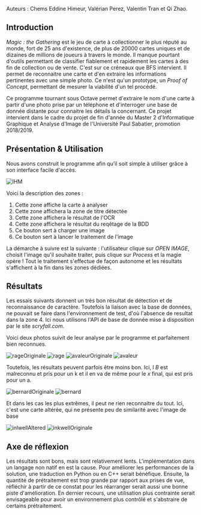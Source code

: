 


Auteurs : Chems Eddine Himeur, Valérian Perez, Valentin Tran et Qi Zhao.


## Introduction

_Magic : the Gathering_ est le jeu de carte à collectionner le plus réputé au monde, fort de 25 ans d'existence, de plus de 20000 cartes uniques et de dizaines de millions de joueurs à travers le monde. Il manque pourtant d'outils permettant de classifier fiablement et rapidement les cartes à des fin de collection ou de vente. C'est sur ce créneaux que BFS intervient. Il permet de reconnaitre une carte et d'en extraire les informations pertinentes avec une simple photo. Ce n'est qu'un prototype, un _Proof of Concept_, permettant de mesurer la viabilité d'un tel procédé.

Ce programme tournant sous Octave permet d'extraire le nom d'une carte à partir d'une photo prise par un téléphone et d'interroger une base de donnée distante pour connaitre les détails la concernant. Ce projet intervient dans le cadre du projet de fin d'année du Master 2 d'Informatique Graphique et Analyse d'Image de l'Université Paul Sabatier, promotion 2018/2019.

## Présentation & Utilisation

Nous avons construit le programme afin qu’il soit simple à utiliser grâce à son interface facile d'accès. 

![IHM](/website_ressources/IHM.jpg)

Voici la description des zones :
1. Cette zone affiche la carte à analyser
1. Cette zone affichera la zone de titre détectée
1. Cette zone affichera le résultat de l'OCR
1. Cette zone affichera le résultat du reqêtage de la BDD
1. Ce bouton sert à charger une image
1. Ce bouton sert à lancer le traitement de l'image

La démarche à suivre est la suivante : l'utilisateur clique sur _OPEN IMAGE_, choisit l'image qu'il souhaite traiter, puis clique sur _Process_ et la magie opère ! Tout le traitement s'effectue de façon autonome et les résultats s'affichent à la fin dans les zones dédiées.

## Résultats
Les essais suivants donnent un très bon résultat de détection et de reconnaissance de caractère. Toutefois la liaison avec la base de données, ne pouvait se faire dans l'environnement de test, d'où l'absence de resultat dans la zone 4. Ici nous utilisons l'API de base de donnée mise à disposition par le site _scryfall.com_.

Voici deux photos suivit de leur analyse par le programme et parfaitement bien reconnues.

![rageOriginale](/website_ressources/rageOriginale.jpg)
![rage](/website_ressources/rage.JPG)
![avaleurOriginale](/website_ressources/avaleurOriginale.jpg)
![avaleur](/website_ressources/avaleur.JPG)

Toutefois, les résultats peuvent parfois être moins bon. Ici, l *B* est malreconnu et pris pour un k et il en va de même pour le *x* final, qui est pris pour un a.

![bernardOriginale](/website_ressources/bernardOriginale.jpg)
![bernard](/website_ressources/bernard.JPG)

Et dans les cas les plus extrêmes, il peut ne rien reconnaitre du tout. Ici, c'est une carte altérée, qui ne présente peu de similarité avec l'image de base

![inlwellAltered](/website_ressources/inkwellAltered.jpg)
![inkwellOriginale](/website_ressources/inkwellOriginale.jpg)

## Axe de réflexion

Les résultats sont bons, mais sont relativement lents. L'implémentation dans un langage non natif en est la cause.
Pour améliorer les performances de la solution, une traduction en Python ou en C++ serait bénéfique.
Ensuite, la quantité de prétraitement est trop grande par rapport aux prises de vue, réfléchir à partir de ce constat pour les réarranger serait aussi une bonne piste d'amélioration.
En dernier recours, une utilisation plus contrainte serait envisageable pour avoir un environnement plus contrôlé et s'abstraire de certains prétraitement.

